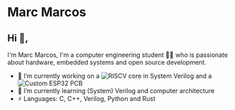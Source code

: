 # Marc Marcos 

## Hi 👋, 
I'm Marc Marcos, I'm a computer engineering student 👨‍💻 who is passionate about hardware, embedded systems and open source development.

- 🔭 I’m currently working on a ![RISCV core in System Verilog](https://github.com/marc-marcos/riscv-core) and a ![Custom ESP32 PCB](https://github.com/marc-marcos)
- 🌱 I’m currently learning (System) Verilog and computer architecture 
- ⚡ Languages: C, C++, Verilog, Python and Rust

<br>
